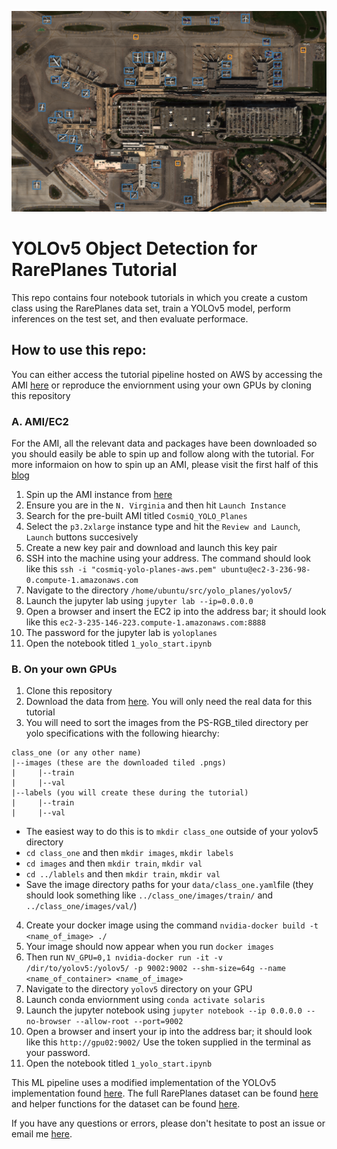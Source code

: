 ![](images/header_img.png)

# YOLOv5 Object Detection for RarePlanes Tutorial

This repo contains four notebook tutorials in which you create a custom class using the RarePlanes data set, train a YOLOv5 model, perform inferences on the test set, and then evaluate performace. 

## How to use this repo: 

You can either access the tutorial pipeline hosted on AWS by accessing the AMI [here](https://console.aws.amazon.com/ec2) or reproduce the enviornment using your own GPUs by cloning this repository

### A. AMI/EC2

For the AMI, all the relevant data and packages have been downloaded so you should easily be able to spin up and follow along with the tutorial. For more informaion on how to spin up an AMI, please visit the first half of this [blog](https://medium.com/the-downlinq/deploying-the-spacenet-6-baseline-on-aws-c811ad82da1)

1. Spin up the AMI instance from [here](https://console.aws.amazon.com/ec2)
2. Ensure you are in the `N. Virginia` and then hit `Launch Instance` 
3. Search for the pre-built AMI titled `CosmiQ_YOLO_Planes`
4. Select the `p3.2xlarge` instance type and hit the `Review and Launch`, `Launch` buttons succesively
5. Create a new key pair and download and launch this key pair
6. SSH into the machine using your address. The command should look like this `ssh -i "cosmiq-yolo-planes-aws.pem" ubuntu@ec2-3-236-98-0.compute-1.amazonaws.com`
7. Navigate to the directory `/home/ubuntu/src/yolo_planes/yolov5/`
8. Launch the jupyter lab using `jupyter lab --ip=0.0.0.0`
9. Open a browser and insert the EC2 ip into the address bar; it should look like this `ec2-3-235-146-223.compute-1.amazonaws.com:8888`
10. The password for the jupyter lab is `yoloplanes`
11. Open the notebook titled `1_yolo_start.ipynb`

### B. On your own GPUs 

1. Clone this repository 
2. Download the data from [here](https://www.cosmiqworks.org/rareplanes/). You will only need the real data for this tutorial 
3. You will need to sort the images from the PS-RGB_tiled directory per yolo specifications with the following hiearchy:
```
class_one (or any other name) 
|--images (these are the downloaded tiled .pngs) 
|     |--train 
|     |--val
|--labels (you will create these during the tutorial)
|     |--train
|     |--val
```
- The easiest way to do this is to `mkdir class_one` outside of your yolov5 directory
- `cd class_one` and then `mkdir images`, `mkdir labels`
- `cd images` and then `mkdir train`, `mkdir val`
- `cd ../lablels` and then `mkdir train`, `mkdir val`
- Save the image directory paths for your `data/class_one.yaml`file (they should look something like `../class_one/images/train/` and `../class_one/images/val/`)
4. Create your docker image using the command `nvidia-docker build -t <name_of_image> ./`
5. Your image should now appear when you run `docker images`
6. Then run `NV_GPU=0,1 nvidia-docker run -it -v /dir/to/yolov5:/yolov5/ -p 9002:9002 --shm-size=64g --name <name_of_container> <name_of_image>`
7. Navigate to the directory `yolov5` directory on your GPU
8. Launch conda enviornment using `conda activate solaris`
9. Launch the jupyter notebook using `jupyter notebook --ip 0.0.0.0 --no-browser --allow-root --port=9002`
10. Open a browser and insert your ip into the address bar; it should look like this `http://gpu02:9002/`   Use the token supplied in the terminal as your password.
11. Open the notebook titled `1_yolo_start.ipynb`

This ML pipeline uses a modified implementation of the YOLOv5 implementation found [here](https://github.com/ultralytics/yolov5). The full RarePlanes dataset can be found [here](https://www.cosmiqworks.org/rareplanes/) and helper functions for the dataset can be found [here](https://github.com/aireveries/RarePlanes). 

If you have any questions or errors, please don't hesitate to post an issue or email me [here](ari.chadda@gmail.com). 


